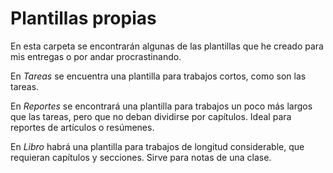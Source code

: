 # Plantillas propias

En esta carpeta se encontrarán algunas de las plantillas que he creado para mis entregas o por andar procrastinando.

En _Tareas_ se encuentra una plantilla para trabajos cortos, como son las tareas.

En _Reportes_ se encontrará una plantilla para trabajos un poco más largos que las tareas, pero que no deban dividirse por capítulos. Ideal para reportes de artículos o resúmenes.

En _Libro_ habrá una plantilla para trabajos de longitud considerable, que requieran capítulos y secciones. Sirve para notas de una clase.

